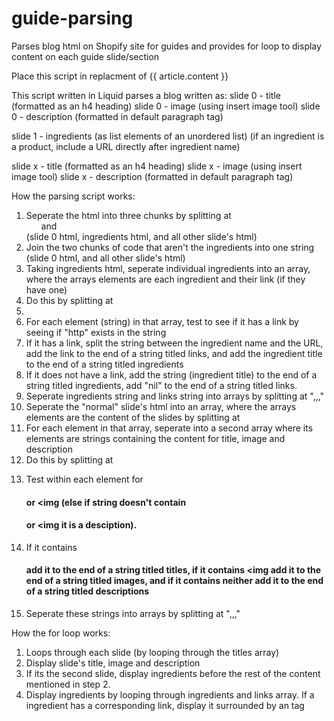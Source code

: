 # guide-parsing
Parses blog html on Shopify site for guides and provides for loop to display content on each guide slide/section

Place this script in replacment of {{ article.content }}

This script written in Liquid parses a blog written as:
slide 0 - title (formatted as an h4 heading)
slide 0 - image (using insert image tool)
slide 0 - description (formatted in default paragraph tag)

slide 1 - ingredients (as list elements of an unordered list)
  (if an ingredient is a product, include a URL directly after ingredient name)
  
slide x - title (formatted as an h4 heading)
slide x - image (using insert image tool)
slide x - description (formatted in default paragraph tag)

How the parsing script works:
  1. Seperate the html into three chunks by splitting at <ul> and </ul> (slide 0 html, ingredients html, and all other slide's html)
  2. Join the two chunks of code that aren't the ingredients into one string (slide 0 html, and all other slide's html)
  3. Taking ingredients html, seperate individual ingredients into an array, where the arrays elements are each ingredient and their link (if they have one) 
  4. Do this by splitting at <li>
  5. For each element (string) in that array, test to see if it has a link by seeing if "http" exists in the string
  6. If it has a link, split the string between the ingredient name and the URL, add the link to the end of a string titled links, and add the ingredient title to the end of a string titled ingredients
  7. If it does not have a link, add the string (ingredient title) to the end of a string titled ingredients, add "nil" to the end of a string titled links.
  8. Seperate ingredients string and links string into arrays by splitting at ",,,"
  9. Seperate the "normal" slide's html into an array, where the arrays elements are the content of the slides by splitting at </h4>
  10. For each element in that array, seperate into a second array where its elements are strings containing the content for title, image and description 
  11. Do this by splitting at <p> 
  12. Test within each element for <h4> or <img (else if string doesn't contain <h4> or <img it is a desciption). 
  13. If it contains <h4> add it to the end of a string titled titles, if it contains <img add it to the end of a string titled images, and if it contains neither add it to the end of a string titled descriptions
  14. Seperate these strings into arrays by splitting at ",,,"
  
 How the for loop works:
  1. Loops through each slide (by looping through the titles array)
  2. Display slide's title, image and description
  3. If its the second slide, display ingredients before the rest of the content mentioned in step 2.
  4. Display ingredients by looping through ingredients and links array. If a ingredient has a corresponding link, display it surrounded by an <a> tag

